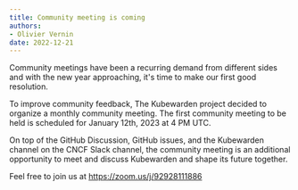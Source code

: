 ```yaml
---
title: Community meeting is coming
authors:
- Olivier Vernin
date: 2022-12-21
---
```


Community meetings have been a recurring demand from different sides and with the new year approaching,
it's time to make our first good resolution.

To improve community feedback, The Kubewarden project decided to organize a monthly community meeting.
The first community meeting to be held is scheduled for January 12th, 2023 at 4 PM UTC.

On top of the GitHub Discussion, GitHub issues, and the Kubewarden channel on the CNCF Slack channel, the community meeting is an additional opportunity to meet and discuss Kubewarden and shape its future together.

Feel free to join us at https://zoom.us/j/92928111886


